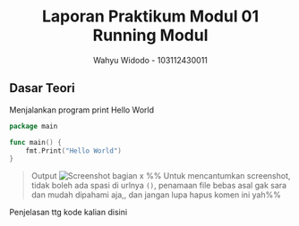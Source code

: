 # <h1 align="center">Laporan Praktikum Modul 01 <br> Running Modul</h1>
<p align="center">Wahyu Widodo - 103112430011</p>

## Dasar Teori

Menjalankan program print Hello World


```go
package main

func main() {
	fmt.Print("Hello World")
}
```

> Output
> ![Screenshot bagian x](output/screenshot_soal1.png)
> %% Untuk mencantumkan screenshot, tidak boleh ada spasi di urlnya `()`, penamaan file bebas asal gak sara dan mudah dipahami aja,, dan jangan lupa hapus komen ini yah%%

Penjelasan ttg kode kalian disini

